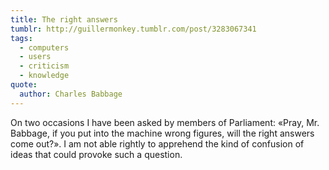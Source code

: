 ```yaml
---
title: The right answers
tumblr: http://guillermonkey.tumblr.com/post/3283067341
tags:
  - computers
  - users
  - criticism
  - knowledge
quote:
  author: Charles Babbage
---
```


On two occasions I have been asked by members of Parliament: «Pray, Mr. Babbage, if you put into the machine wrong figures, will the right answers come out?». I am not able rightly to apprehend the kind of confusion of ideas that could provoke such a question.
